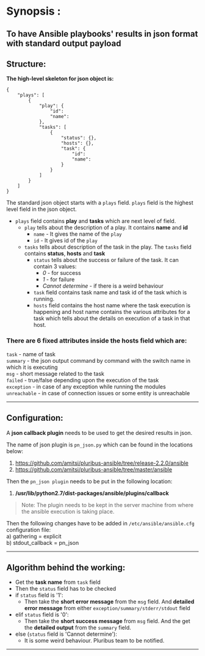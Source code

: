 

# Synopsis :

To have Ansible playbooks' results in json format with standard output payload  
---
## Structure:

**The high-level skeleton for json object is:**  
```  
{  
    "plays": [  
        {  
            "play": {  
                "id":   
                "name":  
            },  
            "tasks": [  
                {  
                    "status": {},  
                    "hosts": {},  
                    "task": {  
                        "id":   
                        "name":   
                    }  
                }  
            ]  
        }  
    ]  
}  
```

The standard json object starts with a `plays` field. `plays` field is the highest level field in the json object.  
 
 * `plays` field contains **play** and **tasks** which are next level of field.
   * `play` tells about the description of a play. It contains **name** and **id**  
      * `name` - It gives the name of the `play`  
      * `id` - It gives id of the `play`  
   * `tasks` tells about description of the task in the play. The `tasks` field contains **status**, **hosts** and **task**  
      * `status` tells about the success or failure of the task. It can contain 3 values:  
          * _0_ - for success  
          * _1_ - for failure  
          * _Cannot determine_ - if there is a weird behaviour  
      * `task` field contains task name and task id of the task which is running.  
      * `hosts` field contains the host name where the task execution is happening and host name contains the various attributes for a task which tells about the details on execution of a task in that host.  

### There are 6 fixed attributes inside the hosts field which are:  

`task` - name of task  
`summary` - the json output command by command with the switch name in which it is executing  
`msg` - short message related to the task  
`failed` - true/false depending upon the execution of the task  
`exception` - in case of any exception while running the modules  
`unreachable` - in case of connection issues or some entity is unreachable  

---
## Configuration:

A **json callback plugin** needs to be used to get the desired results in json.  

The name of json plugin is `pn_json.py` which can be found in the locations below:  
1. https://github.com/amitsi/pluribus-ansible/tree/release-2.2.0/ansible  
2. https://github.com/amitsi/pluribus-ansible/tree/master/ansible

Then the `pn_json plugin` needs to be put in the following location:  
1. **/usr/lib/python2.7/dist-packages/ansible/plugins/callback**  

> Note: The plugin needs to be kept in the server machine from where the ansible execution is taking place.  

Then the following changes have to be added in `/etc/ansible/ansible.cfg` configuration file:  
a) gathering = explicit  
b) stdout\_callback = pn\_json  

---
## Algorithm behind the working:  

* Get the **task name** from `task` field  
*  Then the `status` field has to be checked  
  * if `status` field is '1':  
     * Then take the **short error message** from the `msg` field. And **detailed error message** from either `exception/summary/stderr/stdout` field  
  * elif `status` field is '0':  
     * Then take the **short success message** from `msg` field. And the get the **detailed output** from the `summary` field.  
  * else (`status` field is 'Cannot determine'):  
     * It is some weird behaviour. Pluribus team to be notified.  
---
